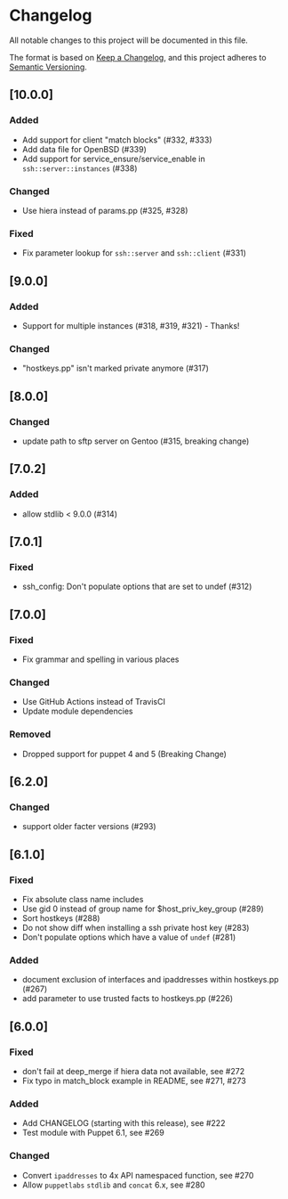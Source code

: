 # Changelog
All notable changes to this project will be documented in this file.

The format is based on [Keep a Changelog](https://keepachangelog.com/en/1.0.0/),
and this project adheres to [Semantic Versioning](https://semver.org/spec/v2.0.0.html).

## [10.0.0]
### Added
- Add support for client "match blocks" (#332, #333)
- Add data file for OpenBSD (#339)
- Add support for service_ensure/service_enable in `ssh::server::instances` (#338)
### Changed
- Use hiera instead of params.pp (#325, #328)
### Fixed
- Fix parameter lookup for `ssh::server` and `ssh::client` (#331)

## [9.0.0]
### Added
- Support for multiple instances (#318, #319, #321) - Thanks!
### Changed
- "hostkeys.pp" isn't marked private anymore (#317)

## [8.0.0]
### Changed
- update path to sftp server on Gentoo (#315, breaking change)

## [7.0.2]
### Added
- allow stdlib < 9.0.0 (#314)

## [7.0.1]
### Fixed
- ssh_config: Don't populate options that are set to undef (#312)

## [7.0.0]
### Fixed
- Fix grammar and spelling in various places
### Changed
- Use GitHub Actions instead of TravisCI
- Update module dependencies
### Removed
- Dropped support for puppet 4 and 5 (Breaking Change)

## [6.2.0]
### Changed
- support older facter versions (#293)

## [6.1.0]
### Fixed
- Fix absolute class name includes
- Use gid 0 instead of group name for $host_priv_key_group (#289)
- Sort hostkeys (#288)
- Do not show diff when installing a ssh private host key (#283)
- Don't populate options which have a value of `undef` (#281)
### Added
- document exclusion of interfaces and ipaddresses within hostkeys.pp (#267)
- add parameter to use trusted facts to hostkeys.pp (#226)

## [6.0.0]
### Fixed
- don't fail at deep_merge if hiera data not available, see #272
- Fix typo in match_block example in README, see #271, #273
### Added
- Add CHANGELOG (starting with this release), see #222
- Test module with Puppet 6.1, see #269
### Changed
- Convert `ipaddresses` to 4x API namespaced function, see #270
- Allow `puppetlabs` `stdlib` and `concat` 6.x, see #280
